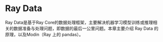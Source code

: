 # Ray Data

Ray Data是基于Ray Core的数据处理框架，主要解决机器学习模型训练或推理相关的数据准备与处理问题，即数据的最后一公里问题。本章主要介绍 Ray Data 的原理，以及Modin（Ray 上的 pandas）。

```{tableofcontents}
```